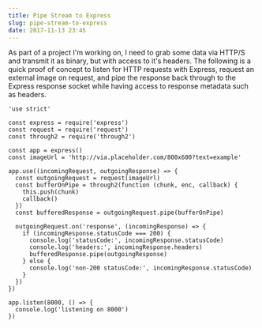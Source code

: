 ```yaml
---
title: Pipe Stream to Express
slug: pipe-stream-to-express
date: 2017-11-13 23:45
---
```


As part of a project I'm working on, I need to grab some data via HTTP/S and transmit it as binary, but with access to it's headers. The following is a quick proof of concept to listen for HTTP requests with Express, request an external image on request, and pipe the response back through to the Express response socket while having access to response metadata such as headers.

```
'use strict'

const express = require('express')
const request = require('request')
const through2 = require('through2')

const app = express()
const imageUrl = 'http://via.placeholder.com/800x600?text=example'

app.use((incomingRequest, outgoingResponse) => {
  const outgoingRequest = request(imageUrl)
  const bufferOnPipe = through2(function (chunk, enc, callback) {
    this.push(chunk)
    callback()
  })
  const bufferedResponse = outgoingRequest.pipe(bufferOnPipe)
  
  outgoingRequest.on('response', (incomingResponse) => {
    if (incomingResponse.statusCode === 200) {
      console.log('statusCode:', incomingResponse.statusCode)
      console.log('headers:', incomingResponse.headers)
      bufferedResponse.pipe(outgoingResponse)
    } else {
      console.log('non-200 statusCode:', incomingResponse.statusCode)
    }
  })
})

app.listen(8000, () => {
  console.log('listening on 8000')
})
```
